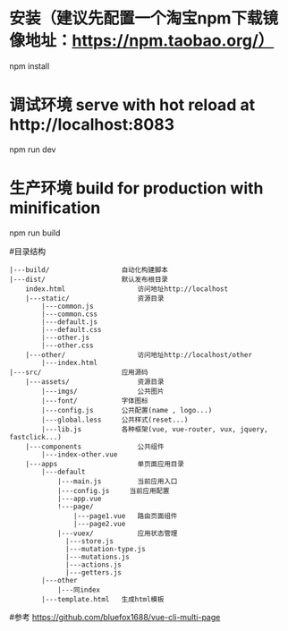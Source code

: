 
# 安装（建议先配置一个淘宝npm下载镜像地址：https://npm.taobao.org/）
npm install

# 调试环境 serve with hot reload at http://localhost:8083
npm run dev

# 生产环境 build for production with minification
npm run build

#目录结构
	
	|---build/            		自动化构建脚本
	|---dist/             		默认发布根目录
		index.html          		访问地址http://localhost
		|---static/         		资源目录
			|---common.js
			|---common.css
			|---default.js
			|---default.css
			|---other.js
			|---other.css
		|---other/          		访问地址http://localhost/other
		 	|---index.html
	|---src/              		应用源码
		|---assets/         		资源目录
		 	|---imgs/         		公共图片
		  	|---font/         	字体图标
		  	|---config.js     	公共配置(name , logo...)
		  	|---global.less   	公共样式(reset...)
		  	|---lib.js        	各种框架(vue, vue-router, vux, jquery, fastclick...)
		|---components      		公共组件
			|---index-other.vue         
		|---apps            		单页面应用目录
		  	|---default
			    |---main.js     	当前应用入口
			    |---config.js     当前应用配置
			    |---app.vue       
			    !---page/
			    	|---page1.vue   路由页面组件
			    	|---page2.vue
			    |---vuex/       	应用状态管理
			      |---store.js
			      |---mutation-type.js
			      |---mutations.js
			      |---actions.js
			      |---getters.js
		  	|---other
		    	|---同index
			|---template.html   生成html模板


#参考
https://github.com/bluefox1688/vue-cli-multi-page	  
